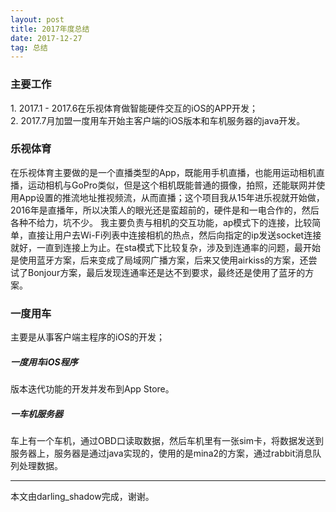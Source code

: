 ```yaml
---
layout: post
title: 2017年度总结
date: 2017-12-27
tag: 总结
---
```


<h3>主要工作</h3>
1. 2017.1 - 2017.6在乐视体育做智能硬件交互的iOS的APP开发；<br>
2. 2017.7月加盟一度用车开始主客户端的iOS版本和车机服务器的java开发。<br>

           
<h3>乐视体育</h3>
在乐视体育主要做的是一个直播类型的App，既能用手机直播，也能用运动相机直播，运动相机与GoPro类似，但是这个相机既能普通的摄像，拍照，还能联网并使用App设置的推流地址推视频流，从而直播；这个项目我从15年进乐视就开始做，2016年是直播年，所以决策人的眼光还是蛮超前的，硬件是和一电合作的，然后各种不给力，坑不少。
我主要负责与相机的交互功能，ap模式下的连接，比较简单，直接让用户去Wi-Fi列表中连接相机的热点，然后向指定的ip发送socket连接就好，一直到连接上为止。在sta模式下比较复杂，涉及到连通率的问题，最开始是使用蓝牙方案，后来变成了局域网广播方案，后来又使用airkiss的方案，还尝试了Bonjour方案，最后发现连通率还是达不到要求，最终还是使用了蓝牙的方案。

<h3>一度用车</h3>
主要是从事客户端主程序的iOS的开发；

<h5>一度用车iOS程序</h5>
版本迭代功能的开发并发布到App Store。

<h5>一车机服务器</h5>
车上有一个车机，通过OBD口读取数据，然后车机里有一张sim卡，将数据发送到服务器上，服务器是通过java实现的，使用的是mina2的方案，通过rabbit消息队列处理数据。





-------------------------------
本文由darling_shadow完成，谢谢。
 
 
